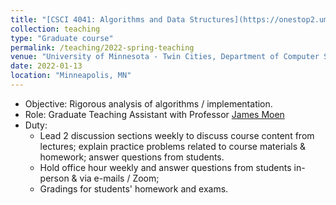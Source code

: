 ```yaml
---
title: "[CSCI 4041: Algorithms and Data Structures](https://onestop2.umn.edu/pcas/viewCatalogCourse.do?courseId=003675)"
collection: teaching
type: "Graduate course"
permalink: /teaching/2022-spring-teaching
venue: "University of Minnesota - Twin Cities, Department of Computer Science and Engineering"
date: 2022-01-13
location: "Minneapolis, MN"
---
```


- Objective: Rigorous analysis of algorithms / implementation.
- Role: Graduate Teaching Assistant with Professor [James Moen](https://cse.umn.edu/cs/james-moen)
- Duty: 
	- Lead 2 discussion sections weekly to discuss course content from lectures; explain practice problems related to course materials & homework; answer questions from students.
	- Hold office hour weekly and answer questions from students in-person & via e-mails / Zoom;
	- Gradings for students' homework and exams.
